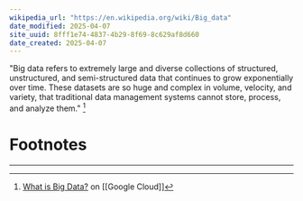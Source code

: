 ```yaml
---
wikipedia_url: "https://en.wikipedia.org/wiki/Big_data"
date_modified: 2025-04-07
site_uuid: 8fff1e74-4837-4b29-8f69-8c629af8d660
date_created: 2025-04-07
---
```


"Big data refers to extremely large and diverse collections of structured, unstructured, and semi-structured data that continues to grow exponentially over time. These datasets are so huge and complex in volume, velocity, and variety, that traditional data management systems cannot store, process, and analyze them." [^b33577]

# Footnotes
***
[^b33577]: [What is Big Data?](https://cloud.google.com/learn/what-is-big-data) on [[Google Cloud]]